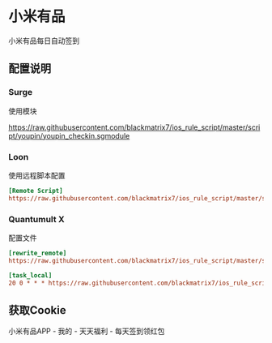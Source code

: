 # 小米有品

小米有品每日自动签到

## 配置说明

### Surge

使用模块

https://raw.githubusercontent.com/blackmatrix7/ios_rule_script/master/script/youpin/youpin_checkin.sgmodule

### Loon

使用远程脚本配置

```ini
[Remote Script]
https://raw.githubusercontent.com/blackmatrix7/ios_rule_script/master/script/youpin/youpin_checkin.lnscript, tag=小米有品_每日签到, enabled=true
```

### Quantumult X

配置文件

```ini
[rewrite_remote]
https://raw.githubusercontent.com/blackmatrix7/ios_rule_script/master/script/youpin/youpin_checkin.qxrewrite, tag=小米有品_获取Cookie, enabled=true

[task_local]
20 0 * * * https://raw.githubusercontent.com/blackmatrix7/ios_rule_script/master/script/youpin/youpin_checkin.js, tag=小米有品_每日签到, enabled=true
```

## 获取Cookie

小米有品APP - 我的 - 天天福利 - 每天签到领红包